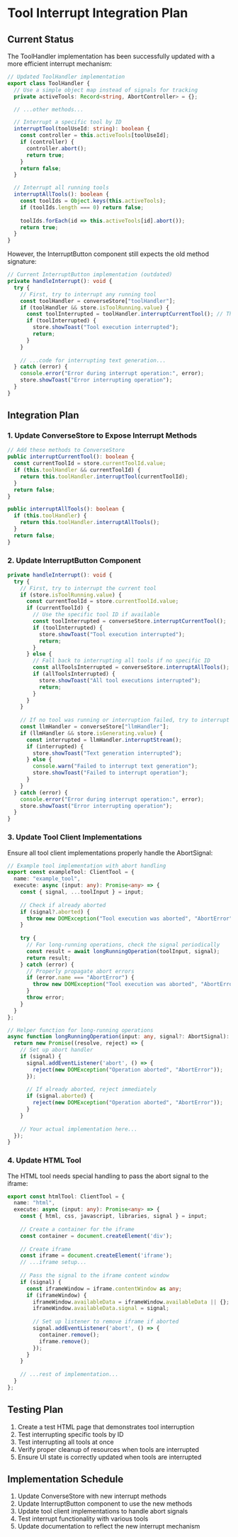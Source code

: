 # Tool Interrupt Integration Plan

## Current Status

The ToolHandler implementation has been successfully updated with a more efficient interrupt mechanism:

```typescript
// Updated ToolHandler implementation
export class ToolHandler {
  // Use a simple object map instead of signals for tracking
  private activeTools: Record<string, AbortController> = {};

  // ...other methods...

  // Interrupt a specific tool by ID
  interruptTool(toolUseId: string): boolean {
    const controller = this.activeTools[toolUseId];
    if (controller) {
      controller.abort();
      return true;
    }
    return false;
  }

  // Interrupt all running tools
  interruptAllTools(): boolean {
    const toolIds = Object.keys(this.activeTools);
    if (toolIds.length === 0) return false;
    
    toolIds.forEach(id => this.activeTools[id].abort());
    return true;
  }
}
```

However, the InterruptButton component still expects the old method signature:

```typescript
// Current InterruptButton implementation (outdated)
private handleInterrupt(): void {
  try {
    // First, try to interrupt any running tool
    const toolHandler = converseStore["toolHandler"];
    if (toolHandler && store.isToolRunning.value) {
      const toolInterrupted = toolHandler.interruptCurrentTool(); // This method no longer exists
      if (toolInterrupted) {
        store.showToast("Tool execution interrupted");
        return;
      }
    }
    
    // ...code for interrupting text generation...
  } catch (error) {
    console.error("Error during interrupt operation:", error);
    store.showToast("Error interrupting operation");
  }
}
```

## Integration Plan

### 1. Update ConverseStore to Expose Interrupt Methods

```typescript
// Add these methods to ConverseStore
public interruptCurrentTool(): boolean {
  const currentToolId = store.currentToolId.value;
  if (this.toolHandler && currentToolId) {
    return this.toolHandler.interruptTool(currentToolId);
  }
  return false;
}

public interruptAllTools(): boolean {
  if (this.toolHandler) {
    return this.toolHandler.interruptAllTools();
  }
  return false;
}
```

### 2. Update InterruptButton Component

```typescript
private handleInterrupt(): void {
  try {
    // First, try to interrupt the current tool
    if (store.isToolRunning.value) {
      const currentToolId = store.currentToolId.value;
      if (currentToolId) {
        // Use the specific tool ID if available
        const toolInterrupted = converseStore.interruptCurrentTool();
        if (toolInterrupted) {
          store.showToast("Tool execution interrupted");
          return;
        }
      } else {
        // Fall back to interrupting all tools if no specific ID
        const allToolsInterrupted = converseStore.interruptAllTools();
        if (allToolsInterrupted) {
          store.showToast("All tool executions interrupted");
          return;
        }
      }
    }
    
    // If no tool was running or interruption failed, try to interrupt text generation
    const llmHandler = converseStore["llmHandler"];
    if (llmHandler && store.isGenerating.value) {
      const interrupted = llmHandler.interruptStream();
      if (interrupted) {
        store.showToast("Text generation interrupted");
      } else {
        console.warn("Failed to interrupt text generation");
        store.showToast("Failed to interrupt operation");
      }
    }
  } catch (error) {
    console.error("Error during interrupt operation:", error);
    store.showToast("Error interrupting operation");
  }
}
```

### 3. Update Tool Client Implementations

Ensure all tool client implementations properly handle the AbortSignal:

```typescript
// Example tool implementation with abort handling
export const exampleTool: ClientTool = {
  name: "example_tool",
  execute: async (input: any): Promise<any> => {
    const { signal, ...toolInput } = input;
    
    // Check if already aborted
    if (signal?.aborted) {
      throw new DOMException("Tool execution was aborted", "AbortError");
    }
    
    try {
      // For long-running operations, check the signal periodically
      const result = await longRunningOperation(toolInput, signal);
      return result;
    } catch (error) {
      // Properly propagate abort errors
      if (error.name === "AbortError") {
        throw new DOMException("Tool execution was aborted", "AbortError");
      }
      throw error;
    }
  }
};

// Helper function for long-running operations
async function longRunningOperation(input: any, signal?: AbortSignal): Promise<any> {
  return new Promise((resolve, reject) => {
    // Set up abort handler
    if (signal) {
      signal.addEventListener('abort', () => {
        reject(new DOMException("Operation aborted", "AbortError"));
      });
      
      // If already aborted, reject immediately
      if (signal.aborted) {
        reject(new DOMException("Operation aborted", "AbortError"));
      }
    }
    
    // Your actual implementation here...
  });
}
```

### 4. Update HTML Tool

The HTML tool needs special handling to pass the abort signal to the iframe:

```typescript
export const htmlTool: ClientTool = {
  name: "html",
  execute: async (input: any): Promise<any> => {
    const { html, css, javascript, libraries, signal } = input;
    
    // Create a container for the iframe
    const container = document.createElement('div');
    
    // Create iframe
    const iframe = document.createElement('iframe');
    // ...iframe setup...
    
    // Pass the signal to the iframe content window
    if (signal) {
      const iframeWindow = iframe.contentWindow as any;
      if (iframeWindow) {
        iframeWindow.availableData = iframeWindow.availableData || {};
        iframeWindow.availableData.signal = signal;
        
        // Set up listener to remove iframe if aborted
        signal.addEventListener('abort', () => {
          container.remove();
          iframe.remove();
        });
      }
    }
    
    // ...rest of implementation...
  }
};
```

## Testing Plan

1. Create a test HTML page that demonstrates tool interruption
2. Test interrupting specific tools by ID
3. Test interrupting all tools at once
4. Verify proper cleanup of resources when tools are interrupted
5. Ensure UI state is correctly updated when tools are interrupted

## Implementation Schedule

1. Update ConverseStore with new interrupt methods
2. Update InterruptButton component to use the new methods
3. Update tool client implementations to handle abort signals
4. Test interrupt functionality with various tools
5. Update documentation to reflect the new interrupt mechanism